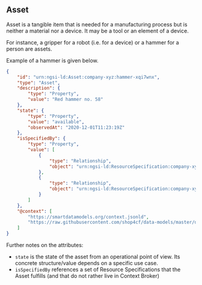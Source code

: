## Asset

Asset is a tangible item that is needed for a manufacturing process
but is neither a material nor a device.
It may be a tool or an element of a device.

For instance, a gripper for a robot (i.e. for a device) or a hammer for a person are assets.

Example of a hammer is given below.

```json
{
    "id": "urn:ngsi-ld:Asset:company-xyz:hammer-xqi7wnx",
    "type": "Asset",
    "description": {
        "type": "Property",
        "value": "Red hammer no. 58"
    },
    "state": {
        "type": "Property",
        "value": "available",
        "observedAt": "2020-12-01T11:23:19Z"
    },
    "isSpecifiedBy": {
        "type": "Property",
        "value": [
            {
                "type": "Relationship",
                "object": "urn:ngsi-ld:ResourceSpecification:company-xyz:any-asset"
            },
            {
                "type": "Relationship",
                "object": "urn:ngsi-ld:ResourceSpecification:company-xyz:hammer"
            }
        ]
    },
    "@context": [
        "https://smartdatamodels.org/context.jsonld",
        "https://raw.githubusercontent.com/shop4cf/data-models/master/docs/shop4cfcontext.jsonld"
    ]
}
```

Further notes on the attributes:
- `state` is the state of the asset from an operational point of view.
Its concrete structure/value depends on a specific use case.
- `isSpecifiedBy` references a set of Resource Specifications that the Asset fulfills
(and that do not rather live in Context Broker)
